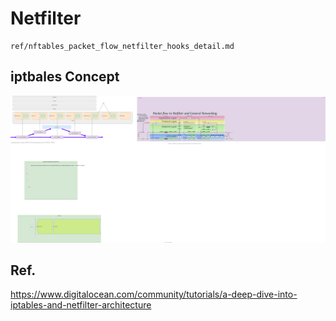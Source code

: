 # Netfilter

```{toctree}
ref/nftables_packet_flow_netfilter_hooks_detail.md
```

## iptbales Concept
![](./netfilter.drawio.svg)

## Ref.

https://www.digitalocean.com/community/tutorials/a-deep-dive-into-iptables-and-netfilter-architecture 